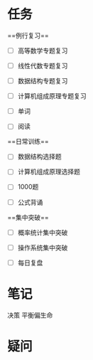 ```toc
```
# 任务
==例行复习==
- [ ]   高等数学专题复习
		
- [ ]   线性代数专题复习
    
- [ ]   数据结构专题复习

- [ ]   计算机组成原理专题复习

- [ ]   单词
    
- [ ]   阅读

==日常训练==

- [ ] 数据结构选择题

- [ ] 计算机组成原理选择题
    
- [ ]   1000题
    
- [ ]   公式背诵


==集中突破==    
- [ ]   概率统计集中突破
    
- [ ]   操作系统集中突破

- [ ] 每日复盘

# 笔记
决策 平衡偏生命


# 疑问



